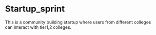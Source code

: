 # Startup_sprint


This is a community building startup where users from different colleges can interact with tier1,2 colleges.
